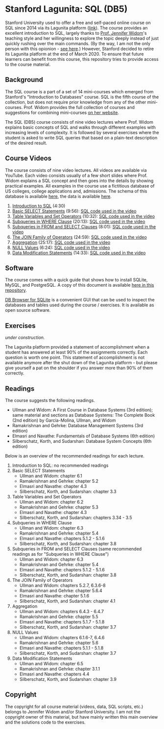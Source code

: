 # Stanford Lagunita: SQL (DB5)

Stanford University used to offer a free and self-paced online course on SQL since 2014 via its Lagunita platform ([link](https://lagunita.stanford.edu/courses/DB/SQL/SelfPaced/course/)). The course provides an excellent introduction to SQL, largely thanks to [Prof. Jennifer Widom](https://profiles.stanford.edu/jennifer-widom)'s teaching style and her willingness to explore the topic deeply instead of just quickly rushing over the main commands. (By the way, I am not the only person with this opionion - [see here](https://towardsdatascience.com/how-i-went-from-zero-coding-skills-to-data-scientist-in-6-months-c2207b65f2f3).) However, Stanford decided to retire its Lagunita platform at the end of March 2020. To ensure that future learners can benefit from this course, this repository tries to provide access to the course material.

## Background

The SQL course is a part of a set of 14 mini-courses which emerged from Stanford's "Introduction to Databases" course. SQL is the fifth course of the collection, but does not require prior knowledge from any of the other mini-courses. Prof. Widom provides the full collection of courses and suggestions for combining mini-courses [on her website](https://cs.stanford.edu/people/widom/DB-mooc.html).

The SQL (DB5) course consists of nine video lectures where Prof. Widom explains basic concepts of SQL and walks through different examples with increasing levels of complexity. It is followed by several exercises where the student is asked to write SQL queries that based on a plain-text description of the desired result.

## Course Videos

The course consists of nine video lectures. All videos are available via YouTube. Each video consists usually of a few short slides where Prof. Widom explains a SQL concept and then goes into the details by showing practical examples. All examples in the course use a fictitious database of US colleges, college applications and, admissions. The schema of this database is available [here](lectures/lecture_schema.sql), the data is available [here](lectures/lecture_data.sql).

1. [Introduction to SQL](https://www.youtube.com/watch?v=wxFmiRwXcQY) (4:30)
2. [Basic SELECT Statements](https://www.youtube.com/watch?v=4IxirOdp6bw) (9:56): [SQL code used in the video](lectures/2_Select.sql)
3. [Table Variables and Set Operators](https://www.youtube.com/watch?v=thcqxTlSAmw) (10:32): [SQL code used in the video](lectures/3_TableVarsSetOps.sql)
4. [Subqueries in WHERE Clause](https://www.youtube.com/watch?v=IJPXosPGLTU) (20:13): [SQL code used in the video](lectures/4_SubqueriesWhere.sql)
5. [Subqueries in FROM and SELECT Clauses](https://www.youtube.com/watch?v=8OCAxk1Rybg) (8:01): [SQL code used in the video](lectures/5_SubqueriesFromSelect.sql)
6. [The JOIN Family of Operators](https://www.youtube.com/watch?v=oXd4mTA86MI) (24:59): [SQL code used in the video](lectures/6_JoinOperators.sql)
7. [Aggregation](https://www.youtube.com/watch?v=428B57dOxcE) (25:17): [SQL code used in the video](lectures/7_SQLAggregation.sql)
8. [NULL Values](https://www.youtube.com/watch?v=qdR2z_Ws56k) (6:24): [SQL code used in the video](lectures/8_SQLNulls.sql)
9. [Data Modification Statements](https://www.youtube.com/watch?v=qKNb8YQYTZg) (14:33): [SQL code used in the video](lectures/9_SQLModifications.sql)

## Software

The course comes with a quick guide that shows how to install SQLite, MySQL, and PostgreSQL. A copy of this document is available [here in this repository](sql-guide.html).

[DB Browser for SQLite](https://sqlitebrowser.org/) is a convenient GUI that can be used to inspect the databases and tables used during the course / exercises. It is available as open source software.

## Exercises

*under construction.*

The Lagunita platform provided a statement of accomplishment when a student has answered at least 90% of the assignments correctly. Each question is worth one point. This statement of accomplishment is not available anymore after the shut down of the Lagunita platform - but please give yourself a pat on the shoulder if you answer more than 90% of them correctly.

## Readings

The course suggests the following readings.

* Ullman and Widom: A First Course in Database Systems (3rd edition); same material and sections as Database Systems: The Complete Book (2nd edition) by Garcia-Molina, Ullman, and Widom
* Ramakrishnan and Gehrke: Database Management Systems (3rd edition)
* Elmasri and Navathe: Fundamentals of Database Systems (6th edition)
* Silberschatz, Korth, and Sudarshan: Database System Concepts (6th edition)

Below is an overview of the recommended readings for each lecture.

1. Introduction to SQL: no recommended readings
2. Basic SELECT Statements
    * Ullman and Widom: chapter 6.1
    * Ramakrishnan and Gehrke: chapter 5.2
    * Elmasri and Navathe: chapter 4.3
    * Silberschatz, Korth, and Sudarshan: chapter 3.3
3. Table Variables and Set Operators
    * Ullman and Widom: chapter 6.2
    * Ramakrishnan and Gehrke: chapter 5.3
    * Elmasri and Navathe: chapter 4.3
    * Silberschatz, Korth, and Sudarshan: chapters 3.34 - 3.5
4. Subqueries in WHERE Clause
    * Ullman and Widom: chapter 6.3
    * Ramakrishnan and Gehrke: chapter 5.4
    * Elmasri and Navathe: chapters 5.1.2 - 5.1.6
    * Silberschatz, Korth, and Sudarshan: chapter 3.8
5. Subqueries in FROM and SELECT Clauses (same recommended readings as for "Subqueries in WHERE Clause")
    * Ullman and Widom: chapter 6.3
    * Ramakrishnan and Gehrke: chapter 5.4
    * Elmasri and Navathe: chapters 5.1.2 - 5.1.6
    * Silberschatz, Korth, and Sudarshan: chapter 3.8
6. The JOIN Family of Operators
    * Ullman and Widom: chapters 5.2.7, 6.3.6-8
    * Ramakrishnan and Gehrke: chapter 5.6.4
    * Elmasri and Navathe: chapter 5.1.6
    * Silberschatz, Korth, and Sudarshan: chapter 4.1
7. Aggregation
    * Ullman and Widom: chapters 6.4.3 - 6.4.7
    * Ramakrishnan and Gehrke: chapter 5.5
    * Elmasri and Navathe: chapters 5.1.7 - 5.1.8
    * Silberschatz, Korth, and Sudarshan: chapter 3.7
8. NULL Values
    * Ullman and Widom: chapters 6.1.6-7, 6.4.6
    * Ramakrishnan and Gehrke: chapter 5.6
    * Elmasri and Navathe: chapters 5.1.1 - 5.1.8
    * Silberschatz, Korth, and Sudarshan: chapter 3.7
9. Data Modification Statements
    * Ullman and Widom: chapter 6.5
    * Ramakrishnan and Gehrke: chapter 3.1.1
    * Elmasri and Navathe: chapters 4.4
    * Silberschatz, Korth, and Sudarshan: chapter 3.9

## Copyright

The copyright for all course material (videos, data, SQL scripts, etc.) belongs to Jennifer Widom and/or Stanford University. I am not the copyright owner of this material, but have mainly written this main overview and the solutions code to the exercises.
